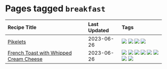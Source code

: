 # Pages tagged `breakfast`

|Recipe Title|Last Updated|Tags
|:---|:---|:---|
|[Pikelets](../recipes/pikelets.md)|2023-06-26|[![](https://img.shields.io/badge/tag-breakfast-4e6ea)](../tags/breakfast.md) [![](https://img.shields.io/badge/tag-dessert-b6c680)](../tags/dessert.md) [![](https://img.shields.io/badge/tag-family-f05668)](../tags/family.md) [![](https://img.shields.io/badge/tag-fried-1d5152)](../tags/fried.md)|
|[French Toast with Whipped Cream Cheese](../recipes/frenchtoastwhippedcreamcheese.md)|2023-06-26|[![](https://img.shields.io/badge/tag-amazing-e4f90)](../tags/amazing.md) [![](https://img.shields.io/badge/tag-breakfast-4e6ea)](../tags/breakfast.md) [![](https://img.shields.io/badge/tag-dairy-28ab17)](../tags/dairy.md) [![](https://img.shields.io/badge/tag-dessert-b6c680)](../tags/dessert.md) [![](https://img.shields.io/badge/tag-fried-1d5152)](../tags/fried.md) [![](https://img.shields.io/badge/tag-large_quantity-427cd)](../tags/large_quantity.md) [![](https://img.shields.io/badge/tag-messy-9fef19)](../tags/messy.md) [![](https://img.shields.io/badge/tag-mine-d4602a)](../tags/mine.md)|